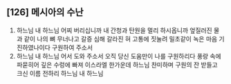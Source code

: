 ## [126] 메시아의 수난

1) 하느님 내 하느님 어찌 버리십니까 내 간청과 탄원을 멀리 하시옵니까 엎질러진 물과 같이 나의 뼈 무너나고 갈증 심해 갈라진 혀 고통에 짓눌려 밀초같이 녹은 마음 기진하였나이다 구원하여 주소서  
2) 하느님 내 하느님 어서 도와 주소서 오직 당신 도움만이 나를 구원하리다 풍랑 속에 파묻히어 깊은 수렁에 빠져 이스라엘 한가운데 하느님 찬미하며 구원의 잔 받들고 크신 이름 전하리 하느님 내 하느님
